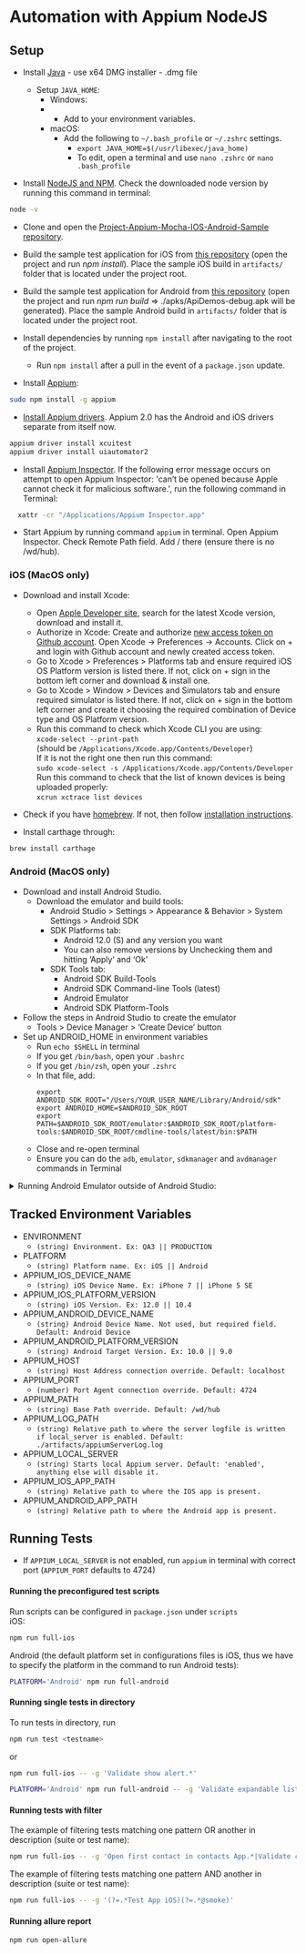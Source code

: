 # Automation with Appium NodeJS

## Setup

* Install [Java](https://www.oracle.com/java/technologies/downloads/#jdk18-mac) - use x64 DMG installer - .dmg file
    * Setup `JAVA_HOME`:
        * Windows:
        * 
            * Add to your environment variables.
        * macOS:
            * Add the following to `~/.bash_profile` or `~/.zshrc` settings.
                * `export JAVA_HOME=$(/usr/libexec/java_home)`
                * To edit, open a terminal and use `nano .zshrc` or `nano .bash_profile` 
              
* Install [NodeJS and NPM](https://nodejs.org/en/download/). Check the downloaded node version by running this command in terminal:
```bash
node -v
```

* Clone and open the [Project-Appium-Mocha-IOS-Android-Sample repository](https://github.com/annastrik/Project-Appium-Mocha-IOS-Android-Sample).

* Build the sample test application for iOS from [this repository](https://github.com/appium/ios-test-app) (open the project and run _npm install_). Place the sample iOS build in `artifacts/` folder that is located under the project root.

* Build the sample test application for Android from [this repository](https://github.com/appium/android-apidemos) (open the project and run _npm run build_ => ./apks/ApiDemos-debug.apk will be generated). Place the sample Android build in `artifacts/` folder that is located under the project root.

* Install dependencies by running `npm install` after navigating to the root of the project.
    * Run `npm install` after a pull in the event of a `package.json` update.
  
* Install [Appium](https://appium.github.io/appium/docs/en/2.0/quickstart/install/):

```bash
sudo npm install -g appium
```
* [Install Appium drivers](https://www.headspin.io/blog/installing-appium-2-0-and-the-driver-and-plugins-cli). Appium 2.0 has the Android and iOS drivers separate from itself now.

```bash
appium driver install xcuitest
appium driver install uiautomator2
```

* Install [Appium Inspector](https://github.com/appium/appium-inspector/releases). If the following error message occurs on attempt to open Appium Inspector: 'can’t be opened because Apple cannot check it for malicious software.', run the following command in Terminal:
```bash
  xattr -cr "/Applications/Appium Inspector.app"
```

* Start Appium by running command `appium` in terminal. Open Appium Inspector. Check Remote Path field. Add / there (ensure there is no /wd/hub).

### iOS (MacOS only)

* Download and install Xcode:

    * Open [Apple Developer site](https://developer.apple.com/download/all/), search for the latest Xcode version, download and install it.
    * Authorize in Xcode: Create and authorize [new access token on Github account](https://github.com/settings/tokens). Open Xcode → Preferences → Accounts. Click on + and login with Github account and newly created access token.
    * Go to Xcode > Preferences > Platforms tab and ensure required iOS OS Platform version is listed there. If not, click on + sign in the bottom left corner and download & install one.
    * Go to Xcode > Window > Devices and Simulators tab and ensure required simulator is listed there. If not, click on + sign in the bottom left corner and create it choosing the required combination of Device type and OS Platform version.
    * Run this command to check which Xcode CLI you are using:<br>
      `xcode-select --print-path`<br>
      (should be `/Applications/Xcode.app/Contents/Developer`)<br>
      If it is not the right one then run this command:<br>
      `sudo xcode-select -s /Applications/Xcode.app/Contents/Developer`<br>
      Run this command to check that the list of known devices is being uploaded properly:<br>
      `xcrun xctrace list devices`
    
* Check if you have [homebrew](https://brew.sh/). If not, then follow [installation instructions](https://brew.sh/).

* Install carthage through:

```bash
brew install carthage
```

### Android (MacOS only)

- Download and install Android Studio.
    - Download the emulator and build tools:
        - Android Studio > Settings > Appearance & Behavior > System Settings > Android SDK
        - SDK Platforms tab: 
            - Android 12.0 (S) and any version you want
            - You can also remove versions by Unchecking them and hitting ‘Apply’ and ‘Ok’
        - SDK Tools tab:
            - Android SDK Build-Tools 
            - Android SDK Command-line Tools (latest)
            - Android Emulator
            - Android SDK Platform-Tools
- Follow the steps in Android Studio to create the emulator 
    - Tools > Device Manager > ‘Create Device’ button 
- Set up ANDROID_HOME in environment variables
    - Run `echo $SHELL` in terminal
    - If you get `/bin/bash`, open your `.bashrc` 
    - If you get `/bin/zsh`, open your `.zshrc` 
    - In that file, add:
      ```
      export ANDROID_SDK_ROOT="/Users/YOUR_USER_NAME/Library/Android/sdk" 
      export ANDROID_HOME=$ANDROID_SDK_ROOT
      export PATH=$ANDROID_SDK_ROOT/emulator:$ANDROID_SDK_ROOT/platform-tools:$ANDROID_SDK_ROOT/cmdline-tools/latest/bin:$PATH
      ```
    - Close and re-open terminal
    - Ensure you can do the `adb`, `emulator`, `sdkmanager` and `avdmanager` commands in Terminal   
    
<details>
<summary>Running Android Emulator outside of Android Studio:</summary>

- If you have NOT installed Android Studio and want to run emulator through command line
    - Download and unzip file from the "Command line tools only" section of the Android Studio website.
    - Place 'cmdline-tools' in another folder and put in location of your choosing (Android Studio uses `/Users/YOUR_USER_NAME/Library/Android/sdk`)
    - Set the ANDROID_HOME environment variable in a similar file structure as above
- If you have already installed Android Studio 
    - Ensure your ANDROID_HOME is set, and you can do the `emulator`, `sdkmanager` and `avdmanager` commands
    - List all emulators available:
        ```
        emulator -list-avds
        ```
    - Run the emulator with
        ```
        emulator @NAME_OF_AVD
        ```    
- To create an emulator through command line:      
    - Install packages you want for the emulator:
        ```
        sdkmanager "platforms;android-31"
        sdkmanager "system-images;android-31;google_apis;x86_64"
        sdkmanager "build-tools;34.0.0”
        ```
    - Create the emulator profile (Android Virtual Device (AVD)):
        ```
        avdmanager create avd --name NAME_OF_AVD --package "system-images;android-31;google_apis;x86_64"
        ```

- Additional tips: 
    - List all packages available with `sdkmanager --list`
    - List all packages already installed with `sdkmanager --list_installed`
    - List all emulators available with `emulator -list-avds`
    - Use `-wipe-data` flag to run emulator with wiped data, ex. `emulator @NAME_OF_AVD -wipe-data`
    - Modify additional settings (disk space, skin, etc) in the `/Users/YOUR_USER_NAME/.android/avd/NAME_OF_AVD.avd` folder, likely in the `config.ini` file
</details>


## Tracked Environment Variables

* ENVIRONMENT
    * `(string) Environment. Ex: QA3 || PRODUCTION`
* PLATFORM
    * `(string) Platform name. Ex: iOS || Android`
* APPIUM_IOS_DEVICE_NAME
  * `(string) iOS Device Name. Ex: iPhone 7 || iPhone 5 SE`
* APPIUM_IOS_PLATFORM_VERSION
  * `(string) iOS Version. Ex: 12.0 || 10.4`
* APPIUM_ANDROID_DEVICE_NAME
  * `(string) Android Device Name. Not used, but required field. Default: Android Device`
* APPIUM_ANDROID_PLATFORM_VERSION
  * `(string) Android Target Version. Ex: 10.0 || 9.0`
* APPIUM_HOST
  * `(string) Host Address connection override. Default: localhost`
* APPIUM_PORT
  * `(number) Port Agent connection override. Default: 4724`
* APPIUM_PATH
  * `(string) Base Path override. Default: /wd/hub`
* APPIUM_LOG_PATH
  * `(string) Relative path to where the server logfile is written if local_server is enabled. Default: ./artifacts/appiumServerLog.log`
* APPIUM_LOCAL_SERVER
  * `(string) Starts local Appium server. Default: 'enabled', anything else will disable it.`
* APPIUM_IOS_APP_PATH
  * `(string) Relative path to where the IOS app is present. `
* APPIUM_ANDROID_APP_PATH
  * `(string) Relative path to where the Android app is present.`
 
## Running Tests

  * If `APPIUM_LOCAL_SERVER` is not enabled, run `appium` in terminal with correct port (`APPIUM_PORT` defaults to 4724)

#### Running the preconfigured test scripts
Run scripts can be configured in `package.json` under `scripts` <br>
iOS:<br>
```bash
npm run full-ios
```
Android (the default platform set in configurations files is iOS, thus we have to specify the platform in the command to run Android tests): <br>
```bash
PLATFORM='Android' npm run full-android
```

#### Running single tests in directory
To run tests in directory, run 
```bash
npm run test <testname>
```
or
```bash
npm run full-ios -- -g 'Validate show alert.*'
```
```bash
PLATFORM='Android' npm run full-android -- -g 'Validate expandable lists'
```

#### Running tests with filter
The example of filtering tests matching one pattern OR another in description (suite or test name):
```bash
npm run full-ios -- -g 'Open first contact in contacts App.*|Validate calendar not authorized.*'
```
The example of filtering tests matching one pattern AND another in description (suite or test name):
```bash
npm run full-ios -- -g '(?=.*Test App iOS)(?=.*@smoke)'
```

#### Running allure report
```bash
npm run open-allure
```